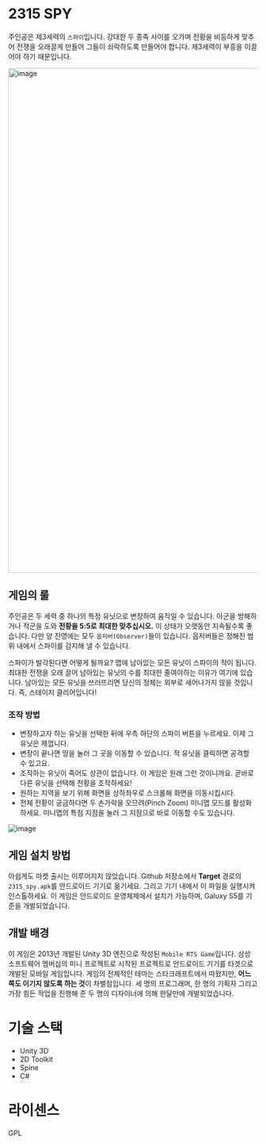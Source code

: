 # 2315 SPY
주인공은 제3세력의 `스파이`입니다. 강대한 두 종족 사이를 오가며 전황을 비등하게 맞추어 전쟁을 오래끌게 만들어 그들이 쇠락하도록 만들어야 합니다. 제3세력이 부흥을 이끌어야 하기 때문입니다.

<img width="1019" alt="image" src="https://user-images.githubusercontent.com/8960704/220623481-e33da57f-601a-4d94-9df0-b89779c51572.png">

## 게임의 룰
주인공은 두 세력 중 하나의 특정 유닛으로 변장하여 움직일 수 있습니다. 아군을 방해하거나 적군을 도와 **전황을 5:5로 최대한 맞추십시오.** 이 상태가 오랫동안 지속될수록 좋습니다. 다만 양 진영에는 모두 `옵저버(Observer)`들이 있습니다. 옵저버들은 정해진 범위 내에서 스파이를 감지해 낼 수 있습니다.

스파이가 발각된다면 어떻게 될까요? 맵에 남아있는 모든 유닛이 스파이의 적이 됩니다. 최대한 전쟁을 오래 끌어 남아있는 유닛의 수를 최대한 줄여야하는 이유가 여기에 있습니다. 남아있는 모든 유닛을 쓰러뜨리면 당신의 정체는 외부로 새어나가지 않을 것입니다. 즉, 스테이지 클리어입니다!

### 조작 방법
- 변장하고자 하는 유닛을 선택한 뒤에 우측 하단의 스파이 버튼을 누르세요. 이제 그 유닛은 제껍니다.
- 변장이 끝나면 땅을 눌러 그 곳을 이동할 수 있습니다. 적 유닛을 클릭하면 공격할 수 있고요.
- 조작하는 유닛이 죽어도 상관이 없습니다. 이 게임은 원래 그런 것이니까요. 곧바로 다른 유닛을 선택해 전황을 조작하세요!
- 원하는 지역을 보기 위해 화면을 상하좌우로 스크롤해 화면을 이동시킵시다.
- 전체 전황이 궁금하다면 두 손가락을 오므려(Pinch Zoom) 미니맵 모드를 활성화하세요. 미니맵의 특점 지점을 눌러 그 지점으로 바로 이동할 수도 있습니다.

![image](https://user-images.githubusercontent.com/8960704/220628324-2574fb43-bddf-43ce-ba72-8fa9095dd8ec.jpeg)

## 게임 설치 방법
아쉽게도 마켓 출시는 이루어지지 않았습니다. Github 저장소에서 **Target** 경로의 `2315_spy.apk`를 안드로이드 기기로 옮기세요. 그리고 기기 내에서 이 파일을 실행시켜 인스톨하세요. 이 게임은 안드로이드 운영체제에서 설치가 가능하며, Galuxy S5를 기준을 개발되었습니다.

## 개발 배경
이 게임은 2013년 개발된 Unity 3D 엔진으로 작성된 `Mobile RTS Game`입니다. 삼성 소프트웨어 멤버십의 미니 프로젝트로 시작된 프로젝트로 안드로이드 기기를 타겟으로 개발된 모바일 게임입니다. 게임의 전체적인 테마는 스타크래프트에서 따왔지만, **어느 쪽도 이기지 않도록 하는 것**이 차별점입니다. 세 명의 프로그래머, 한 명의 기획자 그리고 가장 힘든 작업을 진행해 준 두 명의 디자이너에 의해 한달만에 개발되었습니다.

# 기술 스택
- Unity 3D
- 2D Toolkit
- Spine
- C#

# 라이센스
GPL
